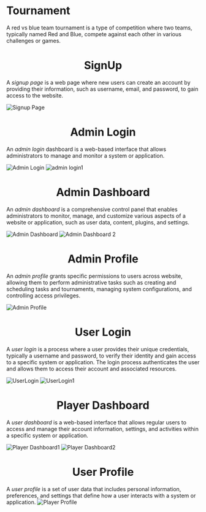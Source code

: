 # Tournament

A red vs blue team tournament is a type of competition where two teams, typically named Red and Blue, compete against each other in various challenges or games. 

<h1 align="center">SignUp</h1>

A *signup page* is a web page where new users can create an account by providing their information, such as username, email, and password, to gain access to the website.

![Signup Page](https://github.com/InsaneSamie/Tournament/assets/101932418/39dcc467-8661-4cab-b941-5a5a572bcd0a)

<h1 align="center">Admin Login</h1>

An *admin login* dashboard is a web-based interface that allows administrators to manage and monitor a system or application.

![Admin Login](https://github.com/InsaneSamie/Tournament/assets/101932418/8dfcccab-79ba-44d7-93b5-c870f819187b)
![admin login1](https://github.com/InsaneSamie/Tournament/assets/101932418/b8299447-f6b0-40e4-ac1a-fb4ea4efcd95)

<h1 align="center">Admin Dashboard</h1>

An *admin dashboard* is a comprehensive control panel that enables administrators to monitor, manage, and customize various aspects of a website or application, such as user data, content, plugins, and settings.

![Admin Dashboard](https://github.com/InsaneSamie/Tournament/assets/101932418/266004a8-adf5-4851-9dd6-8643119e94fc)
![Admin Dashboard 2](https://github.com/InsaneSamie/Tournament/assets/101932418/e2b1375a-69c7-4ea6-bee1-9b616e081587)

<h1 align="center">Admin Profile</h1>

An *admin profile* grants specific permissions to users across website, allowing them to perform administrative tasks such as creating and scheduling tasks and tournaments, managing system configurations, and controlling access privileges.

![Admin Profile](https://github.com/InsaneSamie/Tournament/assets/101932418/17596006-335f-4b40-86d6-4f18f8d89070)

<h1 align="center">User Login</h1>

A *user login* is a process where a user provides their unique credentials, typically a username and password, to verify their identity and gain access to a specific system or application. The login process authenticates the user and allows them to access their account and associated resources.

![UserLogin](https://github.com/InsaneSamie/Tournament/assets/101932418/eb92e658-3b8e-40af-abdd-cd0c83bfb68e)
![UserLogin1](https://github.com/InsaneSamie/Tournament/assets/101932418/f9fce399-0bd9-48aa-863f-a53661f1a0f2)

<h1 align="center">Player Dashboard</h1>

A *user dashboard* is a web-based interface that allows regular users to access and manage their account information, settings, and activities within a specific system or application.

![Player Dashboard1](https://github.com/InsaneSamie/Tournament/assets/101932418/72363968-9b4e-4bc7-a010-e5abbb26bf43)
![Player Dashboard2](https://github.com/InsaneSamie/Tournament/assets/101932418/cb47cad0-b4ad-4a93-ad7e-fe9b6019eb0d)

<h1 align="center">User Profile</h1>

A *user profile* is a set of user data that includes personal information, preferences, and settings that define how a user interacts with a system or application.
![Player Profile](https://github.com/InsaneSamie/Tournament/assets/101932418/d50cc6b8-b967-49b5-8657-d0034d77cfb3)
